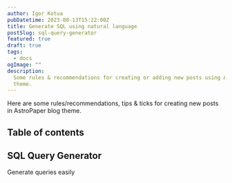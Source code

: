 ```yaml
---
author: Igor Kotua
pubDatetime: 2023-08-13T15:22:00Z
title: Generate SQL using natural language
postSlug: sql-query-generator
featured: true
draft: true
tags:
  - docs
ogImage: ""
description:
  Some rules & recommendations for creating or adding new posts using AstroPaper
  theme.
---
```


Here are some rules/recommendations, tips & ticks for creating new posts in AstroPaper blog theme.

## Table of contents

## SQL Query Generator

Generate queries easily
